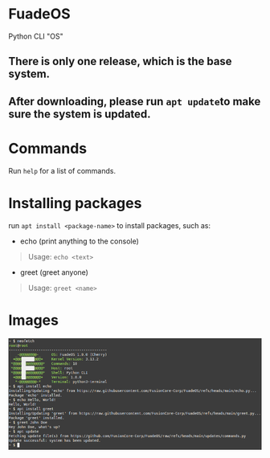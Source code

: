 # FuadeOS
Python CLI "OS"

## There is only one release, which is the base system.
## After downloading, please run `apt update`to make sure the system is updated.

# Commands
Run `help` for a list of commands.

# Installing packages
run `apt install <package-name>` to install packages, such as:
- echo (print anything to the console)
> Usage: `echo <text>`
- greet (greet anyone)
> Usage: `greet <name>`

# Images
![FuadeOS Screenshot](./images/1.png)
